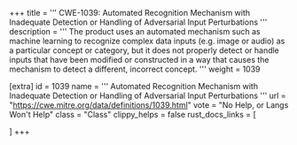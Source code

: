 +++
title = '''
CWE-1039: Automated Recognition Mechanism with Inadequate Detection or Handling of Adversarial Input Perturbations
'''
description	= '''
The product uses an automated mechanism such as machine learning to recognize complex data inputs (e.g. image or audio) as a particular concept or category, but it does not properly detect or handle inputs that have been modified or constructed in a way that causes the mechanism to detect a different, incorrect concept.
'''
weight = 1039

[extra]
id = 1039
name = '''
Automated Recognition Mechanism with Inadequate Detection or Handling of Adversarial Input Perturbations
'''
url = "https://cwe.mitre.org/data/definitions/1039.html"
vote = "No Help, or Langs Won't Help"
class = "Class"
clippy_helps = false
rust_docs_links = [
	
]
+++
